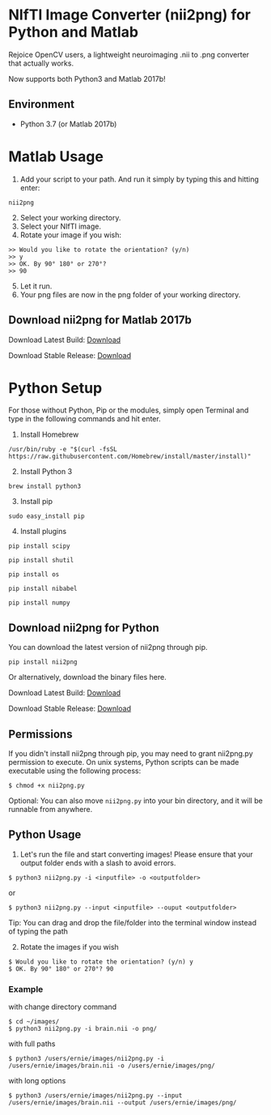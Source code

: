 # NIfTI Image Converter (nii2png) for Python and Matlab
Rejoice OpenCV users, a lightweight neuroimaging .nii to .png converter that actually works. 

Now supports both Python3 and Matlab 2017b!

## Environment
* Python 3.7 (or Matlab 2017b)

# Matlab Usage
1. Add your script to your path. And run it simply by typing this and hitting enter:
```
nii2png
```
2. Select your working directory.
3. Select your NIfTI image.
4. Rotate your image if you wish:
```
>> Would you like to rotate the orientation? (y/n)
>> y
>> OK. By 90° 180° or 270°? 
>> 90
```
5. Let it run.
6. Your png files are now in the png folder of your working directory.

## Download nii2png for Matlab 2017b
Download Latest Build: [Download](https://raw.githubusercontent.com/alexlaurence/NIfTI-Image-Converter/master/matlab/nii2png.m)

Download Stable Release: [Download](https://github.com/alexlaurence/NIfTI-Image-Converter/releases)

# Python Setup

For those without Python, Pip or the modules, simply open Terminal and type in the following commands and hit enter.

1. Install Homebrew
```
/usr/bin/ruby -e "$(curl -fsSL https://raw.githubusercontent.com/Homebrew/install/master/install)"
```
2. Install Python 3
```
brew install python3
```
3. Install pip
```
sudo easy_install pip
```
4. Install plugins

```
pip install scipy

pip install shutil

pip install os

pip install nibabel

pip install numpy
```

## Download nii2png for Python
You can download the latest version of nii2png through pip.
```
pip install nii2png
```
Or alternatively, download the binary files here.

Download Latest Build: [Download](https://raw.githubusercontent.com/alexlaurence/NIfTI-Image-Converter/master/python/nii2png.py)

Download Stable Release: [Download](https://github.com/alexlaurence/NIfTI-Image-Converter/releases)

## Permissions

If you didn't install nii2png through pip, you may need to grant nii2png.py permission to execute. On unix systems, Python scripts can be made executable using the following process:

```
$ chmod +x nii2png.py
```

Optional: You can also move `nii2png.py` into your bin directory, and it will be runnable from anywhere.


## Python Usage 

1. Let's run the file and start converting images! Please ensure that your output folder ends with a slash to avoid errors.

```
$ python3 nii2png.py -i <inputfile> -o <outputfolder>
```

or

```
$ python3 nii2png.py --input <inputfile> --ouput <outputfolder>
```

Tip: You can drag and drop the file/folder into the terminal window instead of typing the path

2. Rotate the images if you wish

```
$ Would you like to rotate the orientation? (y/n) y
$ OK. By 90° 180° or 270°? 90
```

### Example

with change directory command

```
$ cd ~/images/
$ python3 nii2png.py -i brain.nii -o png/
```

with full paths

```
$ python3 /users/ernie/images/nii2png.py -i /users/ernie/images/brain.nii -o /users/ernie/images/png/
```

with long options


```
$ python3 /users/ernie/images/nii2png.py --input /users/ernie/images/brain.nii --output /users/ernie/images/png/
```
